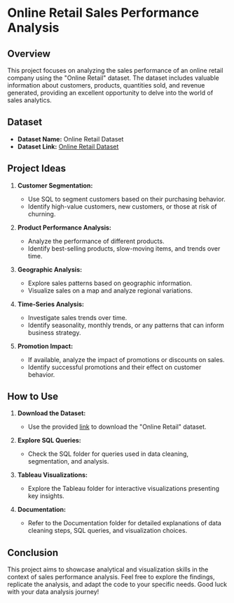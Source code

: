 # Online Retail Sales Performance Analysis

## Overview

This project focuses on analyzing the sales performance of an online retail company using the "Online Retail" dataset. The dataset includes valuable information about customers, products, quantities sold, and revenue generated, providing an excellent opportunity to delve into the world of sales analytics.

## Dataset

- **Dataset Name:** Online Retail Dataset
- **Dataset Link:** [Online Retail Dataset](https://archive.ics.uci.edu/ml/datasets/online+retail)

## Project Ideas

1. **Customer Segmentation:**
   - Use SQL to segment customers based on their purchasing behavior.
   - Identify high-value customers, new customers, or those at risk of churning.

2. **Product Performance Analysis:**
   - Analyze the performance of different products.
   - Identify best-selling products, slow-moving items, and trends over time.

3. **Geographic Analysis:**
   - Explore sales patterns based on geographic information.
   - Visualize sales on a map and analyze regional variations.

4. **Time-Series Analysis:**
   - Investigate sales trends over time.
   - Identify seasonality, monthly trends, or any patterns that can inform business strategy.

5. **Promotion Impact:**
   - If available, analyze the impact of promotions or discounts on sales.
   - Identify successful promotions and their effect on customer behavior.

## How to Use

1. **Download the Dataset:**
   - Use the provided [link](https://archive.ics.uci.edu/ml/datasets/online+retail) to download the "Online Retail" dataset.

2. **Explore SQL Queries:**
   - Check the SQL folder for queries used in data cleaning, segmentation, and analysis.

3. **Tableau Visualizations:**
   - Explore the Tableau folder for interactive visualizations presenting key insights.

4. **Documentation:**
   - Refer to the Documentation folder for detailed explanations of data cleaning steps, SQL queries, and visualization choices.

## Conclusion

This project aims to showcase analytical and visualization skills in the context of sales performance analysis. Feel free to explore the findings, replicate the analysis, and adapt the code to your specific needs. Good luck with your data analysis journey!
